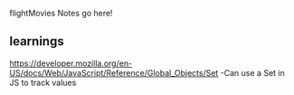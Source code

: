 flightMovies Notes go here!
## learnings
https://developer.mozilla.org/en-US/docs/Web/JavaScript/Reference/Global_Objects/Set
-Can use a Set in JS to track values
